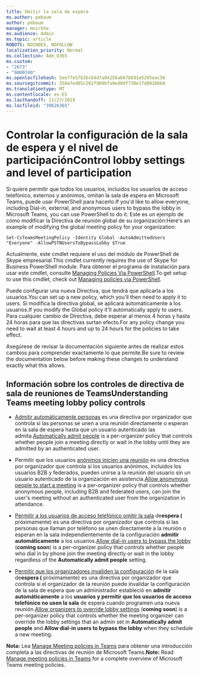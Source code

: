 ```yaml
---
title: Omitir la sala de espera
ms.author: pebaum
author: pebaum
manager: mnirkhe
ms.audience: Admin
ms.topic: article
ROBOTS: NOINDEX, NOFOLLOW
localization_priority: Normal
ms.collection: Adm_O365
ms.custom:
- "2673"
- "9000740"
ms.openlocfilehash: 5ee77e57b3bc64d7a04256ab67b691e5205eac56
ms.sourcegitcommit: 358e7ed05c262f909bfa9ed0df730e1fd89266b8
ms.translationtype: MT
ms.contentlocale: es-ES
ms.lasthandoff: 11/27/2019
ms.locfileid: "39626365"
---
```

# <a name="control-lobby-settings-and-level-of-participation"></a><span data-ttu-id="8f386-102">Controlar la configuración de la sala de espera y el nivel de participación</span><span class="sxs-lookup"><span data-stu-id="8f386-102">Control lobby settings and level of participation</span></span>

<span data-ttu-id="8f386-103">Si quiere permitir que todos los usuarios, incluidos los usuarios de acceso telefónico, externos y anónimos, omitan la sala de espera en Microsoft Teams, puede usar PowerShell para hacerlo.</span><span class="sxs-lookup"><span data-stu-id="8f386-103">If you'd like to allow everyone, including Dial-in, external, and anonymous users to bypass the lobby in Microsoft Teams, you can use PowerShell to do it.</span></span> <span data-ttu-id="8f386-104">Este es un ejemplo de cómo modificar la Directiva de reunión global de su organización:</span><span class="sxs-lookup"><span data-stu-id="8f386-104">Here's an example of modifying the global meeting policy for your organization:</span></span>

`Set-CsTeamsMeetingPolicy -Identity Global -AutoAdmittedUsers "Everyone" -AllowPSTNUsersToBypassLobby $True`

<span data-ttu-id="8f386-105">Actualmente, este cmdlet requiere el uso del módulo de PowerShell de Skype empresarial.</span><span class="sxs-lookup"><span data-stu-id="8f386-105">This cmdlet currently requires the use of Skype for Business PowerShell module.</span></span> <span data-ttu-id="8f386-106">Para obtener el programa de instalación para usar este cmdlet, consulte [Managing Policies Via PowerShell](https://docs.microsoft.com/microsoftteams/teams-powershell-overview#managing-policies-via-powershell).</span><span class="sxs-lookup"><span data-stu-id="8f386-106">To get setup to use this cmdlet, check out [Managing policies via PowerShell](https://docs.microsoft.com/microsoftteams/teams-powershell-overview#managing-policies-via-powershell).</span></span>

<span data-ttu-id="8f386-107">Puede configurar una nueva Directiva, que tendrá que aplicarla a los usuarios.</span><span class="sxs-lookup"><span data-stu-id="8f386-107">You can set up a new policy, which you'll then need to apply it to users.</span></span> <span data-ttu-id="8f386-108">Si modifica la directiva global, se aplicará automáticamente a los usuarios.</span><span class="sxs-lookup"><span data-stu-id="8f386-108">If you modify the Global policy it'll automatically apply to users.</span></span> <span data-ttu-id="8f386-109">Para cualquier cambio de Directiva, debe esperar al menos 4 horas y hasta 24 horas para que las directivas surtan efecto.</span><span class="sxs-lookup"><span data-stu-id="8f386-109">For any policy change you need to wait at least 4 hours and up to 24 hours for the policies to take effect.</span></span>

<span data-ttu-id="8f386-110">Asegúrese de revisar la documentación siguiente antes de realizar estos cambios para comprender exactamente lo que permite.</span><span class="sxs-lookup"><span data-stu-id="8f386-110">Be sure to review the documentation below before making these changes to understand exactly what this allows.</span></span>

## <a name="understanding-teams-meeting-lobby-policy-controls"></a><span data-ttu-id="8f386-111">Información sobre los controles de directiva de sala de reuniones de Teams</span><span class="sxs-lookup"><span data-stu-id="8f386-111">Understanding Teams meeting lobby policy controls</span></span>

- <span data-ttu-id="8f386-112">[Admitir automáticamente personas](https://docs.microsoft.com/microsoftteams/meeting-policies-in-teams#automatically-admit-people) es una directiva por organizador que controla si las personas se unen a una reunión directamente o esperan en la sala de espera hasta que un usuario autenticado las admita.</span><span class="sxs-lookup"><span data-stu-id="8f386-112">[Automatically admit people](https://docs.microsoft.com/microsoftteams/meeting-policies-in-teams#automatically-admit-people) is a per-organizer policy that controls whether people join a meeting directly or wait in the lobby until they are admitted by an authenticated user.</span></span>

- <span data-ttu-id="8f386-113">Permitir que los usuarios [anónimos inicien una reunión](https://docs.microsoft.com/microsoftteams/meeting-policies-in-teams#allow-anonymous-people-to-start-a-meeting) es una directiva por organizador que controla si los usuarios anónimos, incluidos los usuarios B2B y federados, pueden unirse a la reunión del usuario sin un usuario autenticado de la organización en asistencia.</span><span class="sxs-lookup"><span data-stu-id="8f386-113">[Allow anonymous people to start a meeting](https://docs.microsoft.com/microsoftteams/meeting-policies-in-teams#allow-anonymous-people-to-start-a-meeting) is a per-organizer policy that controls whether anonymous people, including B2B and federated users, can join the user's meeting without an authenticated user from the organization in attendance.</span></span>

- <span data-ttu-id="8f386-114">[Permitir a los usuarios de acceso telefónico omitir la sala](https://docs.microsoft.com/microsoftteams/meeting-policies-in-teams#allow-dial-in-users-to-bypass-the-lobby-coming-soon) de**espera (** próximamente) es una directiva por organizador que controla si las personas que llaman por teléfono se unen directamente a la reunión o esperan en la sala independientemente de la configuración **admitir automáticamente** a los usuarios.</span><span class="sxs-lookup"><span data-stu-id="8f386-114">[Allow dial-in users to bypass the lobby](https://docs.microsoft.com/microsoftteams/meeting-policies-in-teams#allow-dial-in-users-to-bypass-the-lobby-coming-soon) (**coming soon**) is a per-organizer policy that controls whether people who dial in by phone join the meeting directly or wait in the lobby regardless of the **Automatically admit people** setting.</span></span>

- <span data-ttu-id="8f386-115">[Permitir que los organizadores invaliden la configuración](https://docs.microsoft.com/microsoftteams/meeting-policies-in-teams#allow-organizers-to-override-lobby-settings-coming-soon) de la sala de**espera (** próximamente) es una directiva por organizador que controla si el organizador de la reunión puede invalidar la configuración de la sala de espera que un administrador estableció en **admitir automáticamente** a los **usuarios y permitir que los usuarios de acceso telefónico no usen la sala** de espera cuando programen una nueva reunión.</span><span class="sxs-lookup"><span data-stu-id="8f386-115">[Allow organizers to override lobby settings](https://docs.microsoft.com/microsoftteams/meeting-policies-in-teams#allow-organizers-to-override-lobby-settings-coming-soon) (**coming soon**) is a per-organizer policy that controls whether the meeting organizer can override the lobby settings that an admin set in **Automatically admit people** and **Allow dial-in users to bypass the lobby** when they schedule a new meeting.</span></span>

<span data-ttu-id="8f386-116">**Nota:** Lea [Manage Meeting policies in Teams](https://docs.microsoft.com/microsoftteams/meeting-policies-in-teams) para obtener una introducción completa a las directivas de reunión de Microsoft Teams.</span><span class="sxs-lookup"><span data-stu-id="8f386-116">**Note:** Read [Manage meeting policies in Teams](https://docs.microsoft.com/microsoftteams/meeting-policies-in-teams) for a complete overview of Microsoft Teams meeting policies.</span></span>
